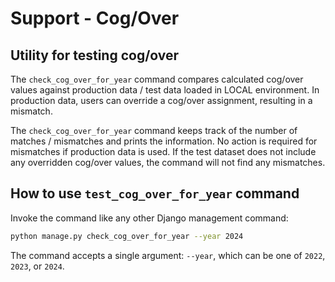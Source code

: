 # Support - Cog/Over

## Utility for testing cog/over 

The `check_cog_over_for_year` command compares calculated cog/over values against production data / test data loaded in LOCAL environment. In production data, users can override a cog/over assignment, resulting in a mismatch. 

The `check_cog_over_for_year` command keeps track of the number of matches / mismatches and prints the information. No action is required for mismatches if production data is used. If the test dataset does not include any overridden cog/over values, the command will not find any mismatches.


## How to use `test_cog_over_for_year` command
Invoke the command like any other Django management command:
```bash
python manage.py check_cog_over_for_year --year 2024
```
The command accepts a single argument: `--year`, which can be one of `2022`, `2023`, or `2024`.

